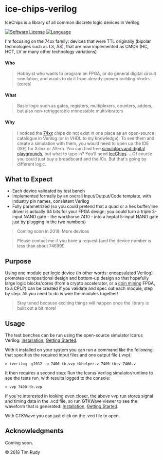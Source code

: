 # ice-chips-verilog
IceChips is a library of all common discrete logic devices in Verilog

[![Software License][ico-license]](LICENSE.md)
[![Language][ico-language]](Source-7400)

[topdesc]: #desc
I'm focusing on the 74xx family: devices that were TTL originally (bipolar technologies such as LS, AS), that are now implemented as CMOS (HC, HCT, LV or many other technology variations)

#### Who
> Hobbyist who wants to program an FPGA, or do general digital circuit simulation, and wants to do it from already-proven building blocks (cores)

#### What
> Basic logic such as gates, registers, multiplexers, counters, adders, but also non-retriggerable monostable multivibrators

#### Why
> I noticed the [74xx][link-wiki7400] chips do not exist in one place as an open-source catalogue in Verilog (or in VHDL to my knowledge). To see them and create a simulation with them, you would need to open up the IDE (ISE) for Xilinx or Altera. You can find free [simulators and digital playgrounds][link-websim], but what to type in? You'll need [IceChips](Source-7400). ...Of course you could just buy a breadboard and the ICs. But that's going by different logic.
  <!-- [Image] -->

## What to Expect

* Each device validated by test bench
* Implemented formally by an overall Input/Output/Code template, with industry pin names, consistent Verilog
* Fully parametrized (so you could pretend that a quad or a hex buffer/line driver is actually 64 bits for your FPGA design; you could turn a triple 3-input NAND gate - the workhorse 7410 - into a heptal 5-input NAND gate just by plugging in the two numbers)

> Coming soon in 2018: More devices

> Please contact me if you have a request (and the device number is less than about 74699!)

## Purpose

Using one module per logic device (in other words: encapsulated Verilog) promotes compositional design and bottom-up design so that hopefully large logic blocks/cores (from a crypto accelerator, or a [coin mining][link-coinmining] FPGA, to a CPU?) can be created if you validate and spec out each module, step by step. All you need to do is wire the modules together!

> Stay tuned because exciting things will happen once the library is built out a bit more!

## Usage
[usage]: #usage

The test benches can be run using the open-source simulator Icarus Verilog: [Installation][link-iverilogi], [Getting Started][link-iverilogs].

With it installed on your system you can run a command like the following that specifies the required input files and one output file (.vvp):
```
> iverilog -g2012 -o 7400-tb.vvp tbhelper.v 7400-tb.v 7400.v
```

It then requires a second step: Run the Icarus Verilog simulator/runtime to see the tests run, with results logged to the console:
```
> vvp 7400-tb.vvp
```

If you're interested in looking even closer, the above vvp run stores signal and timing data in the .vcd file, so run GTKWave viewer to see the waveform that is generated: [Installation][link-gtkwavei], [Getting Started][link-gtkwaves].

With GTKWave you can just click on the .vcd file to open.
  <!-- [Image] -->

## Acknowledgments

Coming soon.

© 2018 Tim Rudy

[ico-license]: https://img.shields.io/badge/license-GPL--3.0%2B-blue.svg
[ico-language]: https://img.shields.io/badge/Verilog-100%25-orange.svg

[link-wiki7400]: https://en.wikipedia.org/wiki/List_of_7400_series_integrated_circuits
[link-websim]: https://www.google.com/search?q=free+web+verilog+editor+simulator
[link-coinmining]: http://whattomine.com
[link-iverilogi]: http://iverilog.wikia.com/wiki/Installation_Guide
[link-iverilogs]: http://iverilog.wikia.com/wiki/Getting_Started
[link-gtkwavei]: http://gtkwave.sourceforge.net
[link-gtkwaves]: http://iverilog.wikia.com/wiki/GTKWAVE
